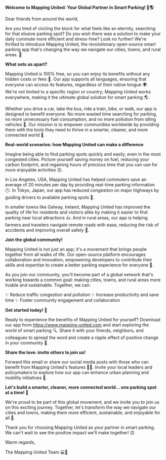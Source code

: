 **Welcome to Mapping United: Your Global Partner in Smart Parking! 🚗🌎**

Dear friends from around the world,

Are you tired of circling the block for what feels like an eternity, searching for that elusive parking spot? Do you wish there was a solution to make your daily commute more efficient and stress-free? Look no further! We're thrilled to introduce Mapping United, the revolutionary open-source smart parking app that's changing the way we navigate our cities, towns, and rural areas. 🌟

**What sets us apart?**

Mapping United is 100% free, so you can enjoy its benefits without any hidden costs or fees 💸. Our app supports all languages, ensuring that everyone can access its features, regardless of their native tongue 🌍. We're not limited to a specific region or country; Mapping United works everywhere, making it the ultimate global solution for smart parking 🌎.

Whether you drive a car, take the bus, ride a train, bike, or walk, our app is designed to benefit everyone. No more wasted time searching for parking, no more unnecessary fuel consumption, and no more pollution from idling vehicles 🚫. Our mission is to empower communities worldwide by providing them with the tools they need to thrive in a smarter, cleaner, and more connected world 🌈.

**Real-world scenarios: how Mapping United can make a difference**

Imagine being able to find parking spots quickly and easily, even in the most congested cities. Picture yourself saving money on fuel, reducing your carbon footprint, and regaining hours of precious time that you can use for more enjoyable activities 😊.

In Los Angeles, USA, Mapping United has helped commuters save an average of 20 minutes per day by providing real-time parking information 🕒. In Tokyo, Japan, our app has reduced congestion on major highways by guiding drivers to available parking spots 🚗.

In smaller towns like Galway, Ireland, Mapping United has improved the quality of life for residents and visitors alike by making it easier to find parking near local attractions 👍. And in rural areas, our app is helping farmers and travelers navigate remote roads with ease, reducing the risk of accidents and improving overall safety 🚨.

**Join the global community!**

Mapping United is not just an app; it's a movement that brings people together from all walks of life. Our open-source platform encourages collaboration and innovation, empowering developers to contribute their skills and expertise to create a better parking experience for everyone 🤝.

As you join our community, you'll become part of a global network that's working towards a common goal: making cities, towns, and rural areas more livable and sustainable. Together, we can:

✨ Reduce traffic congestion and pollution
✨ Increase productivity and save time
✨ Foster community engagement and collaboration

**Get started today! 🎉**

Ready to experience the benefits of Mapping United for yourself? Download our app from https://www.mapping-united.com and start exploring the world of smart parking 🔍. Share it with your friends, neighbors, and colleagues to spread the word and create a ripple effect of positive change in your community 🌊.

**Share the love: invite others to join us!**

Forward this email or share our social media posts with those who can benefit from Mapping United's features 📱👥. Invite your local leaders and policymakers to explore how our app can enhance urban planning and mobility initiatives 🚨.

**Let's build a smarter, cleaner, more connected world... one parking spot at a time! 🌟**

We're proud to be part of this global movement, and we invite you to join us on this exciting journey. Together, let's transform the way we navigate our cities and towns, making them more efficient, sustainable, and enjoyable for all 🌈.

Thank you for choosing Mapping United as your partner in smart parking. We can't wait to see the positive impact we'll make together! 😊

Warm regards,

The Mapping United Team 💻👋